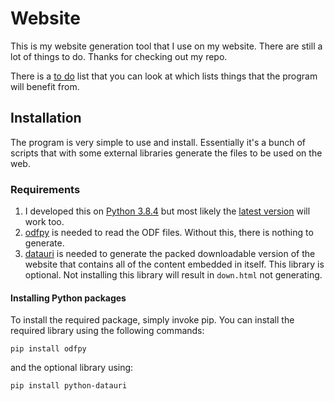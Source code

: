# Website
This is my website generation tool that I use on my website. There are still a lot of things to do. Thanks for checking out my repo.

There is a [to do](TODO.md) list that you can look at which lists things that the program will benefit from.

## Installation
The program is very simple to use and install. Essentially it's a bunch of scripts that with some external libraries generate the files to be used on the web. 

### Requirements
1. I developed this on [Python 3.8.4](https://www.python.org/downloads/release/python-384/) but most likely the [latest version](https://www.python.org/downloads/) will work too.
2. [odfpy](https://pypi.org/project/odfpy/) is needed to read the ODF files. Without this, there is nothing to generate. 
3. [datauri](https://pypi.org/project/python-datauri/) is needed to generate the packed downloadable version of the website that contains all of the content embedded in itself. This library is optional. Not installing this library will result in `down.html` not generating. 

#### Installing Python packages
To install the required package, simply invoke pip. You can install the required library using the following commands:

`pip install odfpy`

and the optional library using: 

`pip install python-datauri`

